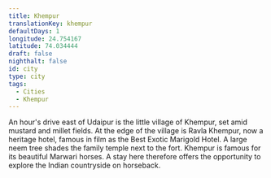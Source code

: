 ```yaml
---
title: Khempur
translationKey: khempur
defaultDays: 1
longitude: 24.754167
latitude: 74.034444
draft: false
nighthalt: false
id: city
type: city
tags:
  - Cities
  - Khempur
---
```

An hour's drive east of Udaipur is the little village of Khempur, set amid mustard and millet fields. At the edge of the village is Ravla Khempur, now a heritage hotel, famous in film as the Best Exotic Marigold Hotel. A large neem tree shades the family temple next to the fort. Khempur is famous for its beautiful Marwari horses. A stay here therefore offers the opportunity to explore the Indian countryside on horseback.